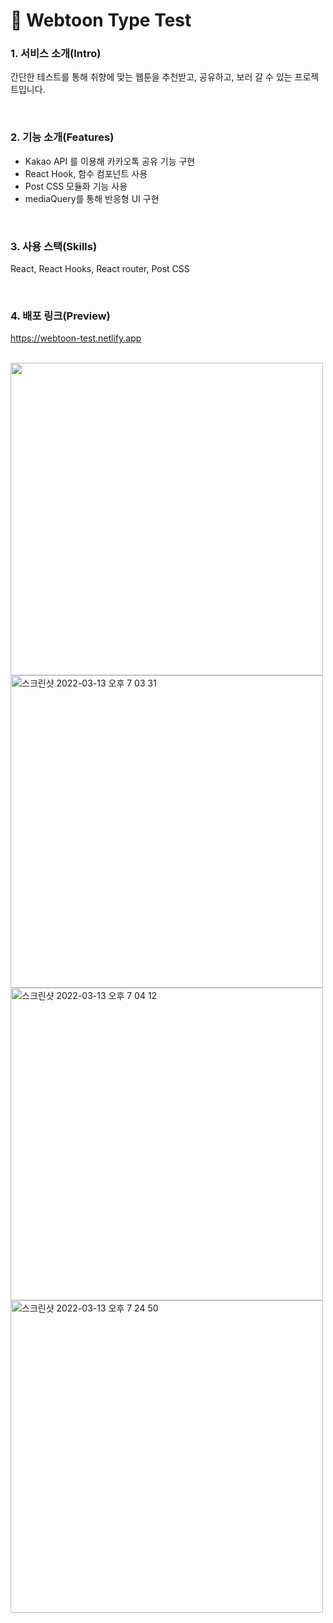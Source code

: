# 🔮 Webtoon Type Test

### 1. 서비스 소개(Intro)

간단한 테스트를 통해 취향에 맞는 웹툰을 추천받고, 공유하고, 보러 갈 수 있는 프로젝트입니다.

</br>

### 2. 기능 소개(Features)

- Kakao API 를 이용해 카카오톡 공유 기능 구현
- React Hook, 함수 컴포넌트 사용
- Post CSS 모듈화 기능 사용
- mediaQuery를 통해 반응형 UI 구현

</br>

### 3. 사용 스택(Skills)

React, React Hooks, React router, Post CSS

</br>

### 4. 배포 링크(Preview)

https://webtoon-test.netlify.app

</br>

<img width="500" src="https://user-images.githubusercontent.com/62868465/158054961-7b93b757-279b-41c4-bd42-7f265e591afd.gif">
<img width="500" alt="스크린샷 2022-03-13 오후 7 03 31" src="https://user-images.githubusercontent.com/62868465/158054873-1248accd-d6c7-49eb-952c-6e3cfecbc1b4.png">
<img width="500" alt="스크린샷 2022-03-13 오후 7 04 12" src="https://user-images.githubusercontent.com/62868465/158054892-24e24b10-0975-4bf8-9020-6a637537fc34.png">
<img width="500" alt="스크린샷 2022-03-13 오후 7 24 50" src="https://user-images.githubusercontent.com/62868465/158055211-0eb334f4-28a1-4e55-9180-70622a426493.png">
